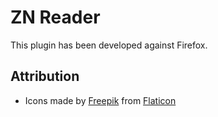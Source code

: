 # ZN Reader

This plugin has been developed against Firefox.

## Attribution

* Icons made by [Freepik](https://www.flaticon.com/authors/freepik) from [Flaticon](https://www.flaticon.com/)
